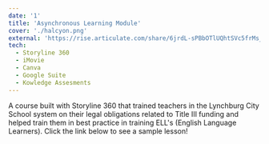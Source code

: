 ```yaml
---
date: '1'
title: 'Asynchronous Learning Module'
cover: './halcyon.png'
external: 'https://rise.articulate.com/share/6jrdL-sPBbOTlUQhtSVc5frMs_0GnmDy#/'
tech:
  - Storyline 360
  - iMovie
  - Canva
  - Google Suite
  - Kowledge Assesments
---
```


A course built with Storyline 360 that trained teachers in the Lynchburg City School system on their legal obligations related to Title III funding and helped train them in best practice in training ELL's (English Language Learners). Click the link below to see a sample lesson!

